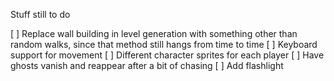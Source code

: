 Stuff still to do

[ ] Replace wall building in level generation with something other than random walks, since that method still hangs from time to time
[ ] Keyboard support for movement
[ ] Different character sprites for each player
[ ] Have ghosts vanish and reappear after a bit of chasing
[ ] Add flashlight

